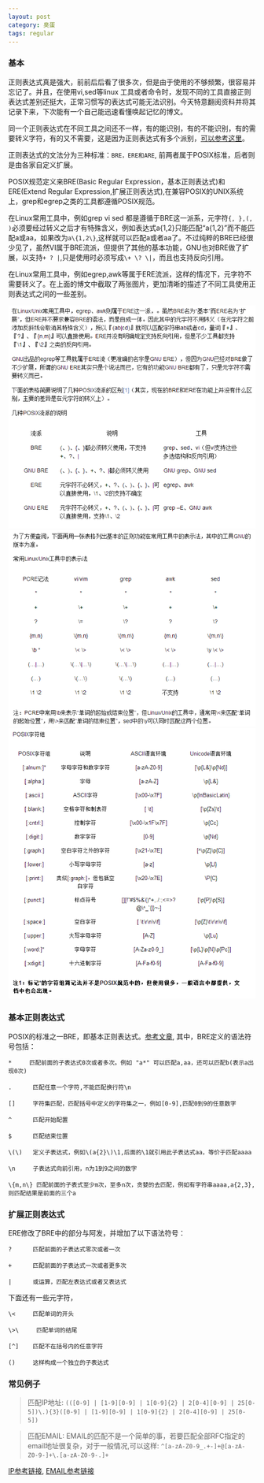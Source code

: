 ```yaml
---
layout: post
category: 臭蛋
tags: regular
---
```


### 基本

正则表达式真是强大，前前后后看了很多次，但是由于使用的不够频繁，很容易并忘记了。并且，在使用vi,sed等linux 工具或者命令时，发现不同的工具直接正则表达式差别还挺大，正常习惯写的表达式可能无法识别。今天特意翻阅资料并将其记录下来，下次能有一个自己能迅速看懂唤起记忆的博文。

同一个正则表达式在不同工具之间还不一样，有的能识别，有的不能识别，有的需要转义字符，有的又不需要，这是因为正则表达式有多个派别，[可以参考这里](http://www.infoq.com/cn/news/2011/07/regular-expressions-6-POSIX;jsessionid=499B0312CCE44FED381E0655407654E5)。

正则表达式的文法分为三种标准：`BRE，ERE和ARE`, 前两者属于POSIX标准，后者则是由各家自定义扩展。

POSIX规范定义来BRE(Basic Regular Expression，基本正则表达式)和ERE(Extend Regular Expression,扩展正则表达式),在兼容POSIX的UNIX系统上，grep和egrep之类的工具都遵循POSIX规范。

在Linux常用工具中，例如grep vi sed 都是遵循于BRE这一派系，元字符`{, },(, )`必须要经过转义之后才有特殊含义，例如表达式a{1,2}只能匹配“a{1,2}”而不能匹配a或aa，如果改为`a\{1,2\}`,这样就可以匹配a或者aa了。不过纯粹的BRE已经很少见了，虽然VI属于BRE流派，但提供了其他的基本功能，GNU也对BRE做了扩展，以支持`+ ? |`,只是使用时必须写成`\+ \? \|`，而且也支持反向引用。

在Linux常用工具中，例如egrep,awk等属于ERE流派，这样的情况下，元字符不需要转义了。在上面的博文中截取了两张图片，更加清晰的描述了不同工具使用正则表达式之间的一些差别。

<img src="/assets/img/regular_expression_01.png" width="700px"/>
<img src="/assets/img/regular_expression_02.png" width="700px"/>
<img src="/assets/img/regular_expression_03.png" width="700px"/>

### 基本正则表达式

POSIX的标准之一BRE，即基本正则表达式。[参考文章](http://baiy.cn/utils/_regex_doc), 其中，BRE定义的语法符号包括：

    *     匹配前面的子表达式0次或者多次。例如 "a*" 可以匹配a,aa，还可以匹配b(表示a出现0次)

    .      匹配任意一个字符,不能匹配换行符\n

    []     字符集匹配，匹配括号中定义的字符集之一，例如[0-9],匹配0到9的任意数字

    ^      匹配开始配置

    $      匹配结束位置

    \(\)   定义子表达式，例如\(a{2}\)\1,后面的\1就引用此子表达式aa，等价于匹配aaaa

    \n     子表达式向前引用，n为1到9之间的数字

    \{m,n\} 匹配前面的子表式至少m次，至多n次，贪婪的去匹配，例如有字符串aaaa,a{2,3},则匹配结果是前面的三个a

### 扩展正则表达式

ERE修改了BRE中的部分与阿发，并增加了以下语法符号：

    ?      匹配前面的子表达式零次或者一次

    +      匹配前面的子表达式一次或者更多次

    |      或运算，匹配左表达式或者又表达式

下面还有一些元字符，

    \<     匹配单词的开头 

    \>\     匹配单词的结尾

    [^]    匹配不在括号内的任意字符

    ()     这样构成一个独立的子表达式

### 常见例子

> 匹配IP地址: `(([0-9] | [1-9][0-9] | 1[0-9]{2} | 2[0-4][0-9] | 25[0-5])\.){3}([0-9] | [1-9][0-9] | 1[0-9]{2} | 2[0-4][0-9] | 25[0-5])`

> 匹配EMAIL: EMAIL的匹配不是一个简单的事，若要匹配全部RFC指定的email地址很复杂，对于一般情况,可以这样: `^[a-zA-Z0-9_.+-]+@[a-zA-Z0-9-]+\.[a-zA-Z0-9-.]+`

[IP参考链接](http://stackoverflow.com/questions/106179/regular-expression-to-match-hostname-or-ip-address), [EMAIL参考链接](http://stackoverflow.com/questions/201323/using-a-regular-expression-to-validate-an-email-address)




